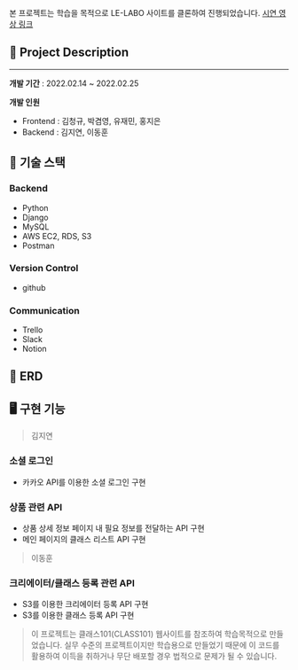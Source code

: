 본 프로젝트는 학습을 목적으로 LE-LABO 사이트를 클론하여 진행되었습니다.
[시연 영상 링크](https://youtu.be/19a3XHCImD4)

## **🔎 Project Description**
---
**개발 기간** : 2022.02.14 ~ 2022.02.25

**개발 인원**

- Frontend : 김청규, 박겸영, 유재민, 홍지은
- Backend : 김지연, 이동훈

## **🔨 기술 스택**

### Backend
- Python
- Django
- MySQL
- AWS EC2, RDS, S3
- Postman

### Version Control
- github

### Communication
- Trello
- Slack
- Notion

## **📝 ERD**

## **🖥 구현 기능**

> 김지연
>

### **소셜 로그인**
- 카카오 API를 이용한 소셜 로그인 구현

### **상품 관련 API**
- 상품 상세 정보 페이지 내 필요 정보를 전달하는 API 구현
- 메인 페이지의 클래스 리스트 API 구현

> 이동훈
>

### **크리에이터/클래스 등록 관련 API**
- S3를 이용한 크리에이터 등록 API 구현
- S3를 이용한 클래스 등록 API 구현

 > 이 프로젝트는 클래스101(CLASS101) 웹사이트를 참조하여 학습목적으로 만들었습니다.
 > 실무 수준의 프로젝트이지만 학습용으로 만들었기 때문에 이 코드를 활용하여 이득을 취하거나 무단 배포할 경우 법적으로 문제가 될 수 있습니다.


